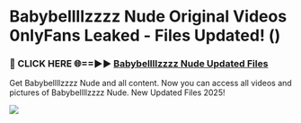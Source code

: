 # Babybellllzzzz Nude Original Videos 0nlyFans Leaked - Files Updated! ()

<h3>🔴 CLICK HERE 🌐==►► <a href="https://tinyurl.com/leaks-videos" rel="nofollow">Babybellllzzzz Nude Updated Files</a></h3>

Get Babybellllzzzz Nude and all content. Now you can access all videos and pictures of Babybellllzzzz Nude. New Updated Files 2025!

[![](https://i.imgur.com/KQgVmj3.gif)](https://tinyurl.com/leaks-videos)